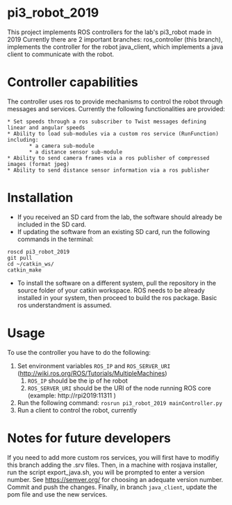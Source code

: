 ﻿# pi3_robot_2019

This project implements ROS controllers for the lab's pi3_robot made in 2019
Currently there are 2 important branches:
    ros_controller (this branch), implements the controller for the robot
    java_client, which implements a java client to communicate with the robot.
    
# Controller capabilities

The controller uses ros to provide mechanisms to control the robot through messages and services.
Currently the following functionalities are provided:

    * Set speeds through a ros subscriber to Twist messages defining linear and angular speeds
    * Ability to load sub-modules via a custom ros service (RunFunction) including:
           * a camera sub-module
           * a distance sensor sub-module
    * Ability to send camera frames via a ros publisher of compressed images (format jpeg)
    * Ability to send distance sensor information via a ros publisher

# Installation

* If you received an SD card from the lab, the software should already be included in the SD card.
* If updating the software from an existing SD card, run the following commands in the terminal:
```
roscd pi3_robot_2019
git pull
cd ~/catkin_ws/
catkin_make
```

* To install the software on a different system, pull the repository in the source folder of your catkin workspace.
ROS needs to be already installed in your system, then proceed to build the ros package. Basic ros understandment is assumed.

# Usage
To use the controller you have to do the following:
  1. Set environment variables `ROS_IP` and `ROS_SERVER_URI` (http://wiki.ros.org/ROS/Tutorials/MultipleMachines)
        1. `ROS_IP` should be the ip of he robot
        2. `ROS_SERVER_URI` should be the URI of the node running ROS core (example: http://rpi2019:11311 )
  2. Run the following command:  `rosrun pi3_robot_2019 mainController.py`
  3. Run a client to control the robot, currently 

# Notes for future developers
If you need to add more custom ros services, you will first have to modifiy this branch adding the .srv files. 
Then, in a machine with rosjava installer, run the script export_java.sh, you will be prompted to enter a version number. 
See https://semver.org/ for choosing an adequate version number. Commit and push the changes. 
Finally, in branch `java_client`, update the pom file and use the new services.

